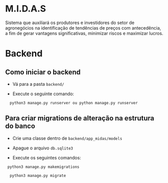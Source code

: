 # M.I.D.A.S
Sistema que auxiliará os produtores e investidores do setor de agronegócios na identificação de tendências de preços com antecedência, a fim de gerar vantagens significativas, minimizar riscos e maximizar lucros.

# Backend

## Como iniciar o backend

- Vá para a pasta `backend/`

- Execute o seguinte comando: 

```console
  python3 manage.py runserver ou python manage.py runserver
```

## Para criar migrations de alteração na estrutura do banco

- Crie uma classe dentro de `backend/app_midas/models`

- Apague o arquivo `db.sqlite3`

- Execute os seguintes comandos:

 ```console
  python3 manage.py makemigrations
```
```console
  python3 manage.py migrate 
```